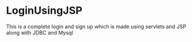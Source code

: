 # LoginUsingJSP
This is a complete login and sign up which is made using servlets and JSP along with JDBC and Mysql
